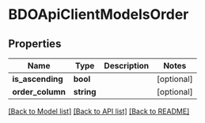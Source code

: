 # BDOApiClientModelsOrder

## Properties
Name | Type | Description | Notes
------------ | ------------- | ------------- | -------------
**is_ascending** | **bool** |  | [optional] 
**order_column** | **string** |  | [optional] 

[[Back to Model list]](../README.md#documentation-for-models) [[Back to API list]](../README.md#documentation-for-api-endpoints) [[Back to README]](../README.md)


